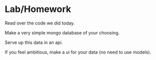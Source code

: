 # Lab/Homework

Read over the code we did today.

Make a very simple mongo database of your choosing.

Serve up this data in an api.

If you feel ambitious, make a ui for your data (no need to use models).
